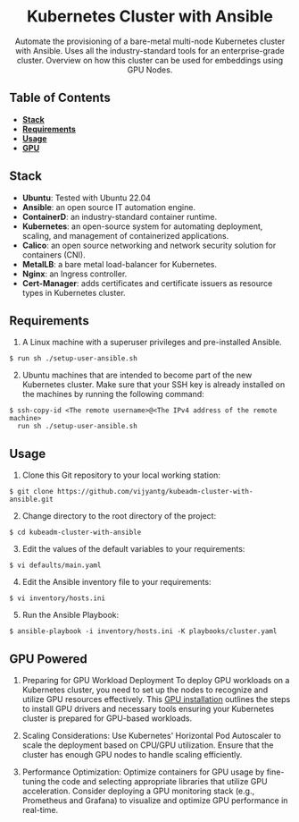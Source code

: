 <h1 align="center">
    Kubernetes Cluster with Ansible
</h1>

<p align="center">
    Automate the provisioning of a bare-metal multi-node Kubernetes cluster with Ansible.
    Uses all the industry-standard tools for an enterprise-grade cluster.
    Overview on how this cluster can be used for embeddings using GPU Nodes.
</p>

## Table of Contents

- **[Stack](#stack)**
- **[Requirements](#requirements)**
- **[Usage](#usage)**
- **[GPU](#gpu-powered)**

## Stack
- **Ubuntu**: Tested with Ubuntu 22.04
- **Ansible**: an open source IT automation engine.
- **ContainerD**: an industry-standard container runtime.
- **Kubernetes**: an open-source system for automating deployment, scaling, and management of containerized applications.
- **Calico**: an open source networking and network security solution for containers (CNI).
- **MetalLB**: a bare metal load-balancer for Kubernetes.
- **Nginx**: an Ingress controller.
- **Cert-Manager**: adds certificates and certificate issuers as resource types in Kubernetes cluster.

## Requirements

1. A Linux machine with a superuser privileges and pre-installed Ansible.
```
$ run sh ./setup-user-ansible.sh 
```
2. Ubuntu machines that are intended to become part of the new Kubernetes cluster.
   Make sure that your SSH key is already installed on the machines by running the following command:
```
$ ssh-copy-id <The remote username>@<The IPv4 address of the remote machine>
  run sh ./setup-user-ansible.sh
```

## Usage

1. Clone this Git repository to your local working station:
```
$ git clone https://github.com/vijyantg/kubeadm-cluster-with-ansible.git
```

2. Change directory to the root directory of the project:
```
$ cd kubeadm-cluster-with-ansible
```

3. Edit the values of the default variables to your requirements:
```
$ vi defaults/main.yaml
```

4. Edit the Ansible inventory file to your requirements:
```
$ vi inventory/hosts.ini
```

5. Run the Ansible Playbook:
```
$ ansible-playbook -i inventory/hosts.ini -K playbooks/cluster.yaml
```
## GPU Powered

1. Preparing for GPU Workload Deployment
To deploy GPU workloads on a Kubernetes cluster, you need to set up the nodes to recognize and utilize GPU resources effectively. This [GPU installation](https://docs.deep-hybrid-datacloud.eu/en/latest/technical/kubernetes/gpu-kubernetes-ubuntu.html) outlines the steps to install GPU drivers and necessary tools ensuring your Kubernetes cluster is prepared for GPU-based workloads.

2. Scaling Considerations:
Use Kubernetes' Horizontal Pod Autoscaler to scale the deployment based on CPU/GPU utilization.
Ensure that the cluster has enough GPU nodes to handle scaling efficiently.

3. Performance Optimization:
Optimize containers for GPU usage by fine-tuning the code and selecting appropriate libraries that utilize GPU acceleration.
Consider deploying a GPU monitoring stack (e.g., Prometheus and Grafana) to visualize and optimize GPU performance in real-time.
